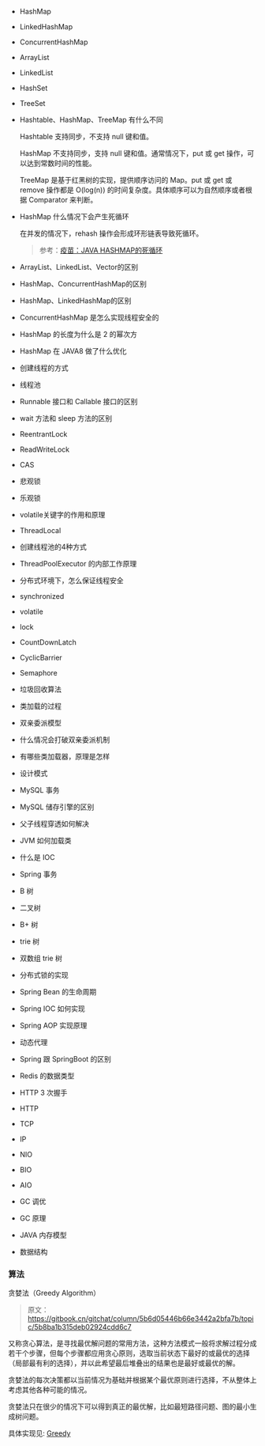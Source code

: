 

- HashMap

- LinkedHashMap

- ConcurrentHashMap

- ArrayList

- LinkedList

- HashSet  

- TreeSet  

- Hashtable、HashMap、TreeMap 有什么不同

  Hashtable 支持同步，不支持 null 键和值。

  HashMap 不支持同步，支持 null 键和值。通常情况下，put 或 get 操作，可以达到常数时间的性能。

  TreeMap 是基于红黑树的实现，提供顺序访问的 Map。put 或 get 或 remove 操作都是 O(log(n)) 的时间复杂度。具体顺序可以为自然顺序或者根据 Comparator 来判断。

- HashMap 什么情况下会产生死循环

  在并发的情况下，rehash 操作会形成环形链表导致死循环。

  > 参考：[疫苗：JAVA HASHMAP的死循环](https://coolshell.cn/articles/9606.html)

- ArrayList、LinkedList、Vector的区别
- HashMap、ConcurrentHashMap的区别
- HashMap、LinkedHashMap的区别
- ConcurrentHashMap 是怎么实现线程安全的
- HashMap 的长度为什么是 2 的幂次方
- HashMap 在 JAVA8 做了什么优化 
- 创建线程的方式
- 线程池
- Runnable 接口和 Callable 接口的区别
- wait 方法和 sleep 方法的区别
- ReentrantLock
- ReadWriteLock
- CAS
- 悲观锁
- 乐观锁
- volatile关键字的作用和原理
- ThreadLocal
- 创建线程池的4种方式
- ThreadPoolExecutor 的内部工作原理
- 分布式环境下，怎么保证线程安全
- synchronized
- volatile
- lock
- CountDownLatch 
- CyclicBarrier  
- Semaphore  
- 垃圾回收算法
- 类加载的过程
- 双亲委派模型
- 什么情况会打破双亲委派机制 
- 有哪些类加载器，原理是怎样  
- 设计模式
- MySQL 事务
- MySQL 储存引擎的区别 
- 父子线程穿透如何解决 
- JVM 如何加载类  
- 什么是 IOC
- Spring 事务
- B 树
- 二叉树
- B+ 树
- trie 树
- 双数组 trie 树
- 分布式锁的实现
- Spring Bean 的生命周期
- Spring IOC 如何实现
- Spring AOP 实现原理
- 动态代理
- Spring 跟 SpringBoot 的区别
- Redis 的数据类型
- HTTP 3 次握手 
- HTTP
- TCP
- IP 
- NIO
- BIO
- AIO
- GC 调优 
- GC 原理 
- JAVA 内存模型 
- 数据结构

### 算法 

贪婪法（Greedy Algorithm）
> 原文：https://gitbook.cn/gitchat/column/5b6d05446b66e3442a2bfa7b/topic/5b8ba1b315deb02924cdd6c7

又称贪心算法，是寻找最优解问题的常用方法，这种方法模式一般将求解过程分成若干个步骤，但每个步骤都应用贪心原则，选取当前状态下最好的或最优的选择（局部最有利的选择），并以此希望最后堆叠出的结果也是最好或最优的解。

贪婪法的每次决策都以当前情况为基础并根据某个最优原则进行选择，不从整体上考虑其他各种可能的情况。

贪婪法只在很少的情况下可以得到真正的最优解，比如最短路径问题、图的最小生成树问题。

具体实现见: [Greedy](https://github.com/Volong/javademo/blob/master/src/main/java/github/io/volong/algorithm/greedy/Greedy.java)
